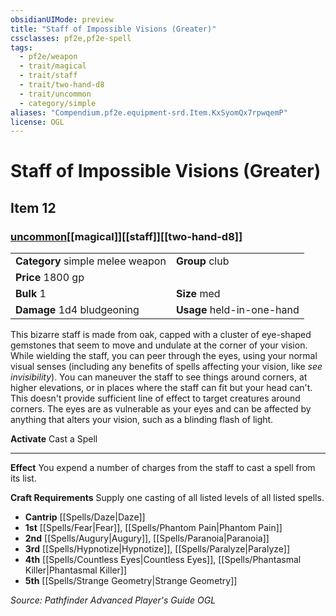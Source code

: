 ```yaml
---
obsidianUIMode: preview
title: "Staff of Impossible Visions (Greater)"
cssclasses: pf2e,pf2e-spell
tags:
  - pf2e/weapon
  - trait/magical
  - trait/staff
  - trait/two-hand-d8
  - trait/uncommon
  - category/simple
aliases: "Compendium.pf2e.equipment-srd.Item.KxSyomQx7rpwqemP"
license: OGL
---
```

# Staff of Impossible Visions (Greater)
## Item 12
### [uncommon](uncommon "Uncommon Rarity Trait")[[magical]][[staff]][[two-hand-d8]]

|  |  |
| -- | -- |
| **Category** simple melee weapon | **Group** club |
| **Price** 1800 gp |  |
| **Bulk** 1 | **Size** med |
| **Damage** 1d4 bludgeoning  | **Usage** held-in-one-hand |



This bizarre staff is made from oak, capped with a cluster of eye-shaped gemstones that seem to move and undulate at the corner of your vision. While wielding the staff, you can peer through the eyes, using your normal visual senses (including any benefits of spells affecting your vision, like _see invisibility_). You can maneuver the staff to see things around corners, at higher elevations, or in places where the staff can fit but your head can't. This doesn't provide sufficient line of effect to target creatures around corners. The eyes are as vulnerable as your eyes and can be affected by anything that alters your vision, such as a blinding flash of light.

**Activate** Cast a Spell

* * *

**Effect** You expend a number of charges from the staff to cast a spell from its list.

**Craft Requirements** Supply one casting of all listed levels of all listed spells.

*   **Cantrip** [[Spells/Daze|Daze]]
*   **1st** [[Spells/Fear|Fear]], [[Spells/Phantom Pain|Phantom Pain]]
*   **2nd** [[Spells/Augury|Augury]], [[Spells/Paranoia|Paranoia]]
*   **3rd** [[Spells/Hypnotize|Hypnotize]], [[Spells/Paralyze|Paralyze]]
*   **4th** [[Spells/Countless Eyes|Countless Eyes]], [[Spells/Phantasmal Killer|Phantasmal Killer]]
*   **5th** [[Spells/Strange Geometry|Strange Geometry]]

*Source: Pathfinder Advanced Player's Guide*
*OGL*